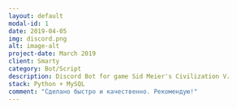 ```yaml
---
layout: default
modal-id: 1
date: 2019-04-05
img: discord.png
alt: image-alt
project-date: March 2019
client: Smarty
category: Bot/Script
description: Discord Bot for game Sid Meier's Civilization V.
stack: Python + MySQL
comment: "Сделано быстро и качественно. Рекомендую!"
---
```


